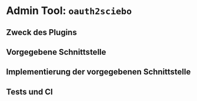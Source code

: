 # Admin Tool: `oauth2sciebo`

## Zweck des Plugins

## Vorgegebene Schnittstelle

## Implementierung der vorgegebenen Schnittstelle

## Tests und CI